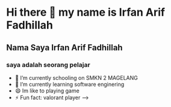 # Hi there 👋 my name is Irfan Arif Fadhillah
## Nama Saya Irfan Arif Fadhillah

### saya adalah seorang pelajar


- 🔭 I’m currently schooling on SMKN 2 MAGELANG
- 🌱 I’m currently learning software enginering
- 😄 Im like to playing game
- ⚡ Fun fact: valorant player
-->
